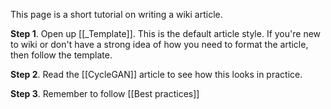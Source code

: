 This page is a short tutorial on writing a wiki article.

**Step 1**. Open up [[_Template]]. This is the default article style. If you're new to wiki or don't have a strong idea of how you need to format the article, then follow the template.

**Step 2**. Read the [[CycleGAN]] article to see how this looks in practice.

**Step 3**. Remember to follow [[Best practices]]
